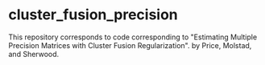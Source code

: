 # cluster_fusion_precision
This repository corresponds to code corresponding to "Estimating Multiple Precision Matrices with Cluster Fusion Regularization". by Price, Molstad, and Sherwood.
